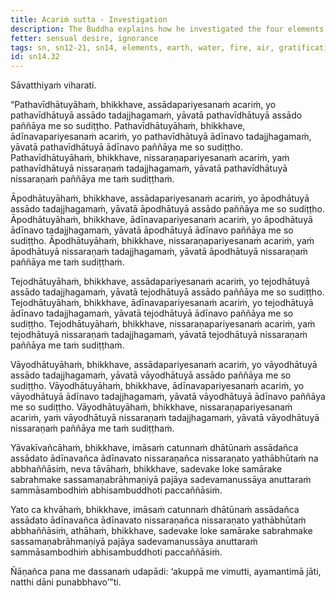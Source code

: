 ```yaml
---
title: Acariṁ sutta - Investigation
description: The Buddha explains how he investigated the four elements of earth, water, fire and air to understand the full extent of gratification, drawback, and escape in regard to each of them.
fetter: sensual desire, ignorance
tags: sn, sn12-21, sn14, elements, earth, water, fire, air, gratification, drawback, escape, investigation, practice, experience, wisdom, insight, realization, liberation
id: sn14.32
---
```


Sāvatthiyaṁ viharati.

“Pathavīdhātuyāhaṁ, bhikkhave, assādapariyesanaṁ acariṁ, yo pathavīdhātuyā assādo tadajjhagamaṁ, yāvatā pathavīdhātuyā assādo paññāya me so sudiṭṭho. Pathavīdhātuyāhaṁ, bhikkhave, ādīnavapariyesanaṁ acariṁ, yo pathavīdhātuyā ādīnavo tadajjhagamaṁ, yāvatā pathavīdhātuyā ādīnavo paññāya me so sudiṭṭho. Pathavīdhātuyāhaṁ, bhikkhave, nissaraṇapariyesanaṁ acariṁ, yaṁ pathavīdhātuyā nissaraṇaṁ tadajjhagamaṁ, yāvatā pathavīdhātuyā nissaraṇaṁ paññāya me taṁ sudiṭṭhaṁ.

Āpodhātuyāhaṁ, bhikkhave, assādapariyesanaṁ acariṁ, yo āpodhātuyā assādo tadajjhagamaṁ, yāvatā āpodhātuyā assādo paññāya me so sudiṭṭho. Āpodhātuyāhaṁ, bhikkhave, ādīnavapariyesanaṁ acariṁ, yo āpodhātuyā ādīnavo tadajjhagamaṁ, yāvatā āpodhātuyā ādīnavo paññāya me so sudiṭṭho. Āpodhātuyāhaṁ, bhikkhave, nissaraṇapariyesanaṁ acariṁ, yaṁ āpodhātuyā nissaraṇaṁ tadajjhagamaṁ, yāvatā āpodhātuyā nissaraṇaṁ paññāya me taṁ sudiṭṭhaṁ.

Tejodhātuyāhaṁ, bhikkhave, assādapariyesanaṁ acariṁ, yo tejodhātuyā assādo tadajjhagamaṁ, yāvatā tejodhātuyā assādo paññāya me so sudiṭṭho. Tejodhātuyāhaṁ, bhikkhave, ādīnavapariyesanaṁ acariṁ, yo tejodhātuyā ādīnavo tadajjhagamaṁ, yāvatā tejodhātuyā ādīnavo paññāya me so sudiṭṭho. Tejodhātuyāhaṁ, bhikkhave, nissaraṇapariyesanaṁ acariṁ, yaṁ tejodhātuyā nissaraṇaṁ tadajjhagamaṁ, yāvatā tejodhātuyā nissaraṇaṁ paññāya me taṁ sudiṭṭhaṁ.

Vāyodhātuyāhaṁ, bhikkhave, assādapariyesanaṁ acariṁ, yo vāyodhātuyā assādo tadajjhagamaṁ, yāvatā vāyodhātuyā assādo paññāya me so sudiṭṭho. Vāyodhātuyāhaṁ, bhikkhave, ādīnavapariyesanaṁ acariṁ, yo vāyodhātuyā ādīnavo tadajjhagamaṁ, yāvatā vāyodhātuyā ādīnavo paññāya me so sudiṭṭho. Vāyodhātuyāhaṁ, bhikkhave, nissaraṇapariyesanaṁ acariṁ, yaṁ vāyodhātuyā nissaraṇaṁ tadajjhagamaṁ, yāvatā vāyodhātuyā nissaraṇaṁ paññāya me taṁ sudiṭṭhaṁ.

Yāvakīvañcāhaṁ, bhikkhave, imāsaṁ catunnaṁ dhātūnaṁ assādañca assādato ādīnavañca ādīnavato nissaraṇañca nissaraṇato yathābhūtaṁ na abbhaññāsiṁ, neva tāvāhaṁ, bhikkhave, sadevake loke samārake sabrahmake sassamaṇabrāhmaṇiyā pajāya sadevamanussāya anuttaraṁ sammāsambodhiṁ abhisambuddhoti paccaññāsiṁ.

Yato ca khvāhaṁ, bhikkhave, imāsaṁ catunnaṁ dhātūnaṁ assādañca assādato ādīnavañca ādīnavato nissaraṇañca nissaraṇato yathābhūtaṁ abbhaññāsiṁ, athāhaṁ, bhikkhave, sadevake loke samārake sabrahmake sassamaṇabrāhmaṇiyā pajāya sadevamanussāya anuttaraṁ sammāsambodhiṁ abhisambuddhoti paccaññāsiṁ.

Ñāṇañca pana me dassanaṁ udapādi: ‘akuppā me vimutti, ayamantimā jāti, natthi dāni punabbhavo’”ti.
